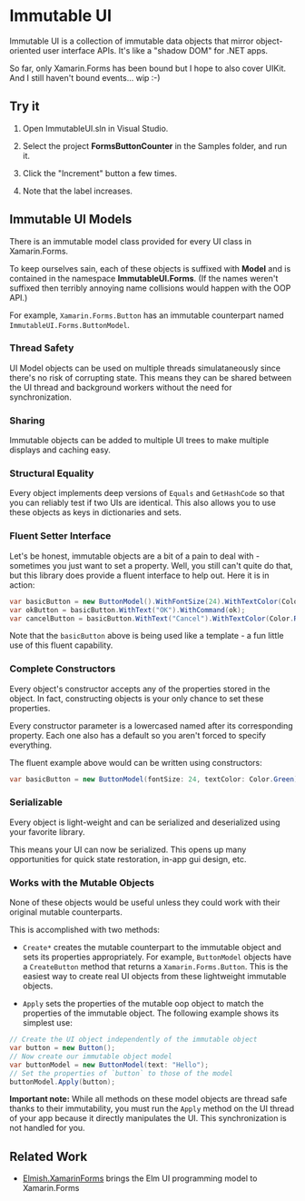 # Immutable UI

Immutable UI is a collection of
immutable data objects that mirror object-oriented user interface APIs. It's like a "shadow DOM" for .NET apps.

So far, only Xamarin.Forms has been bound but I hope to also
cover UIKit. And I still haven't bound events... wip :-)


## Try it

1. Open ImmutableUI.sln in Visual Studio.

2. Select the project **FormsButtonCounter** in the Samples folder, and run it.

3. Click the "Increment" button a few times.

4. Note that the label increases.


## Immutable UI Models

There is an immutable model class provided for
every UI class in Xamarin.Forms.

To keep ourselves sain, each of these objects is suffixed with **Model**
and is contained in the namespace **ImmutableUI.Forms**.
(If the names weren't suffixed then terribly annoying name collisions
would happen with the OOP API.)

For example, `Xamarin.Forms.Button` has an immutable counterpart named `ImmutableUI.Forms.ButtonModel`.

### Thread Safety

UI Model objects can be used on multiple threads simulataneously since there's no risk of corrupting state. This means they can be shared
between the UI thread and background workers without the need for
synchronization.

### Sharing

Immutable objects can be added to multiple UI trees to make multiple displays and caching easy.

### Structural Equality

Every object implements deep versions of `Equals` and `GetHashCode` so
that you can reliably test if two UIs are identical. This also allows
you to use these objects as keys in dictionaries and sets.

### Fluent Setter Interface

Let's be honest, immutable objects are a bit of a pain to deal with - 
sometimes you just want to set a property. Well, you still can't quite do
that, but this library does provide a fluent interface to help out. Here it is in action:

```csharp
var basicButton = new ButtonModel().WithFontSize(24).WithTextColor(Color.Green);
var okButton = basicButton.WithText("OK").WithCommand(ok);
var cancelButton = basicButton.WithText("Cancel").WithTextColor(Color.Red).WithCommand(cancel);
```

Note that the `basicButton` above is being used like a template -
a fun little use of this fluent capability.

### Complete Constructors

Every object's constructor accepts any of the properties stored in the object. In fact, constructing objects is your only chance to set these properties.

Every constructor parameter is a lowercased named after its corresponding
property. Each one also has a default so you aren't forced to specify
everything.

The fluent example above would can be written using constructors:

```csharp
var basicButton = new ButtonModel(fontSize: 24, textColor: Color.Green);
```

### Serializable

Every object is light-weight and can be serialized and deserialized
using your favorite library.

This means your UI can now be serialized. This opens up many opportunities
for quick state restoration, in-app gui design, etc.

### Works with the Mutable Objects

None of these objects would be useful unless they could work with
their original mutable counterparts.

This is accomplished with two methods:

* `Create*` creates the mutable counterpart to the immutable object and
sets its properties appropriately. For example, `ButtonModel` objects
have a `CreateButton` method that returns a `Xamarin.Forms.Button`.
This is the easiest way to create real UI objects from these lightweight
immutable objects.

* `Apply` sets the properties of the mutable oop object to match the
properties of the immutable object. The following example shows its
simplest use:

```csharp
// Create the UI object independently of the immutable object
var button = new Button();
// Now create our immutable object model
var buttonModel = new ButtonModel(text: "Hello");
// Set the properties of `button` to those of the model
buttonModel.Apply(button);
```

**Important note:** While all methods on these model objects are
thread safe thanks to their immutability, you must run the `Apply`
method on the UI thread of your app because it 
directly manipulates the UI. This synchronization is not handled
for you.

## Related Work

* [Elmish.XamarinForms](https://github.com/fsprojects/Elmish.XamarinForms) brings the Elm UI programming model to Xamarin.Forms

